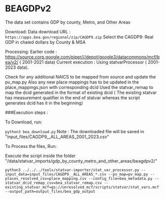 # BEAGDPv2

The data set contains GDP by  county, Metro, and Other Areas

Download:
Data download URL : `https://apps.bea.gov/regional/zip/CAGDP9.zip`
Select the CAGDP9: Real GDP in chaied dollars by County & MSA


Processing: 
Earlier code : https://source.corp.google.com/piper///depot/google3/datacommons/mcf/bea/v2/ ( 2001-2021 data)
Current execution : Using statvarProcessor ( 2001-2023 data).


Check for any additional NAICS to be mapped from source and update the pv_map.py
Also any new place mappings has to be updated in the place_mappings.json with corresponding dcid
Used the statvar_remap to map the dcid generated in the format of existing dcid ( The existing statvar has measurement qualifier in the end of statvar whereas the script generates dcid has it in the beginning) 

###Execution steps :

To Download, run:

`python3 bea_download.py`
Note : The downloaded file will be saved in "input_files/CAGDP9__ALL_AREAS_2001_2023.csv"

To Process the files, Run:

Execute the script inside the folder "/data/statvar_imports/gdp_by_county_metro_and_other_areas/beagdpv2/"

`python3 ../../../tools/statvar-importer/stat_var_processor.py --input_data=input_files/CAGDP9__ALL_AREAS_*.csv --pv_map=pv_map.py --places_resolved_csv=place_mapping.csv --config_file=bea_metadata.py --statvar_dcid_remap_csv=bea_statvar_remap.csv --existing_statvar_mcf=gs://unresolved_mcf/scripts/statvar/stat_vars.mcf --output_path=output_files/bea_gdp_output`


